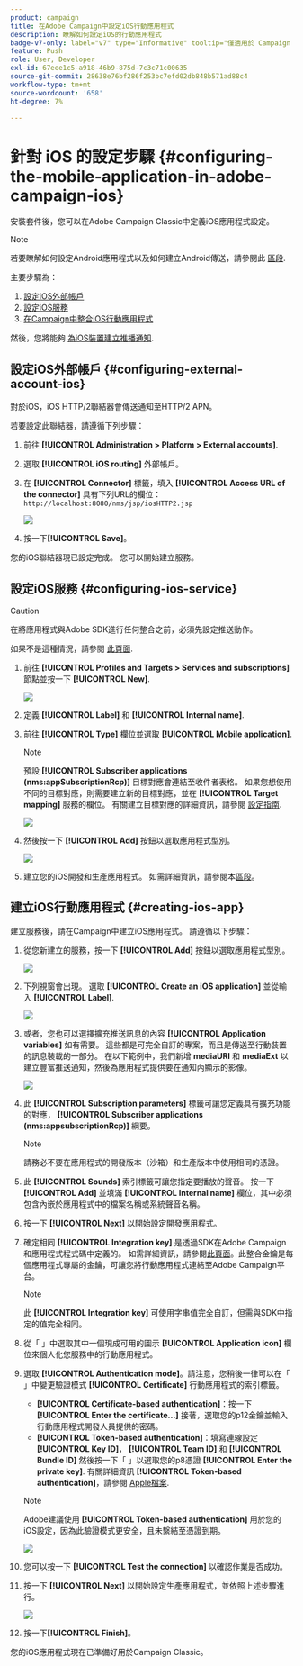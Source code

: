 ```yaml
---
product: campaign
title: 在Adobe Campaign中設定iOS行動應用程式
description: 瞭解如何設定iOS的行動應用程式
badge-v7-only: label="v7" type="Informative" tooltip="僅適用於 Campaign Classic v7"
feature: Push
role: User, Developer
exl-id: 67eee1c5-a918-46b9-875d-7c3c71c00635
source-git-commit: 28638e76bf286f253bc7efd02db848b571ad88c4
workflow-type: tm+mt
source-wordcount: '658'
ht-degree: 7%

---
```


# 針對 iOS 的設定步驟 {#configuring-the-mobile-application-in-adobe-campaign-ios}



安裝套件後，您可以在Adobe Campaign Classic中定義iOS應用程式設定。

>[!NOTE]
>
>若要瞭解如何設定Android應用程式以及如何建立Android傳送，請參閱此 [區段](configuring-the-mobile-application-android.md).

主要步驟為：

1. [設定iOS外部帳戶](#configuring-external-account-ios)
1. [設定iOS服務](#configuring-ios-service)
1. [在Campaign中整合iOS行動應用程式](#creating-ios-app)

然後，您將能夠 [為iOS裝置建立推播通知](create-notifications-ios.md).


## 設定iOS外部帳戶 {#configuring-external-account-ios}

對於iOS，iOS HTTP/2聯結器會傳送通知至HTTP/2 APN。

若要設定此聯結器，請遵循下列步驟：

1. 前往 **[!UICONTROL Administration > Platform > External accounts]**.
1. 選取 **[!UICONTROL iOS routing]** 外部帳戶。
1. 在 **[!UICONTROL Connector]** 標籤，填入 **[!UICONTROL Access URL of the connector]** 具有下列URL的欄位： ```http://localhost:8080/nms/jsp/iosHTTP2.jsp```

   ![](assets/nmac_connectors.png)

1. 按一下&#x200B;**[!UICONTROL Save]**。

您的iOS聯結器現已設定完成。 您可以開始建立服務。

## 設定iOS服務 {#configuring-ios-service}

>[!CAUTION]
>
>在將應用程式與Adobe SDK進行任何整合之前，必須先設定推送動作。
>
>如果不是這種情況，請參閱 [此頁面](https://developer.apple.com/documentation/usernotifications).

1. 前往 **[!UICONTROL Profiles and Targets > Services and subscriptions]** 節點並按一下 **[!UICONTROL New]**.

   ![](assets/nmac_service_1.png)

1. 定義 **[!UICONTROL Label]** 和 **[!UICONTROL Internal name]**.
1. 前往 **[!UICONTROL Type]** 欄位並選取 **[!UICONTROL Mobile application]**.

   >[!NOTE]
   >
   >預設 **[!UICONTROL Subscriber applications (nms:appSubscriptionRcp)]** 目標對應會連結至收件者表格。 如果您想使用不同的目標對應，則需要建立新的目標對應，並在 **[!UICONTROL Target mapping]** 服務的欄位。 有關建立目標對應的詳細資訊，請參閱 [設定指南](../../configuration/using/about-custom-recipient-table.md).

   ![](assets/nmac_ios.png)

1. 然後按一下 **[!UICONTROL Add]** 按鈕以選取應用程式型別。

   ![](assets/nmac_service_2.png)

1. 建立您的iOS開發和生產應用程式。 如需詳細資訊，請參閱本[區段](configuring-the-mobile-application.md#creating-ios-app)。

## 建立iOS行動應用程式 {#creating-ios-app}

建立服務後，請在Campaign中建立iOS應用程式。 請遵循以下步驟：

1. 從您新建立的服務，按一下 **[!UICONTROL Add]** 按鈕以選取應用程式型別。

   ![](assets/nmac_service_2.png)

1. 下列視窗會出現。 選取 **[!UICONTROL Create an iOS application]** 並從輸入 **[!UICONTROL Label]**.

   ![](assets/nmac_ios_2.png)

1. 或者，您也可以選擇擴充推送訊息的內容 **[!UICONTROL Application variables]** 如有需要。 這些都是可完全自訂的專案，而且是傳送至行動裝置的訊息裝載的一部分。
在以下範例中，我們新增 **mediaURl** 和 **mediaExt** 以建立豐富推送通知，然後為應用程式提供要在通知內顯示的影像。

   ![](assets/nmac_ios_3.png)

1. 此 **[!UICONTROL Subscription parameters]** 標籤可讓您定義具有擴充功能的對應， **[!UICONTROL Subscriber applications (nms:appsubscriptionRcp)]** 綱要。

   >[!NOTE]
   >
   >請務必不要在應用程式的開發版本（沙箱）和生產版本中使用相同的憑證。

1. 此 **[!UICONTROL Sounds]** 索引標籤可讓您指定要播放的聲音。 按一下 **[!UICONTROL Add]** 並填滿 **[!UICONTROL Internal name]** 欄位，其中必須包含內嵌於應用程式中的檔案名稱或系統聲音名稱。

1. 按一下 **[!UICONTROL Next]** 以開始設定開發應用程式。

1. 確定相同 **[!UICONTROL Integration key]** 是透過SDK在Adobe Campaign和應用程式程式碼中定義的。 如需詳細資訊，請參閱[此頁面](integrating-campaign-sdk-into-the-mobile-application.md)。此整合金鑰是每個應用程式專屬的金鑰，可讓您將行動應用程式連結至Adobe Campaign平台。

   >[!NOTE]
   >
   > 此 **[!UICONTROL Integration key]** 可使用字串值完全自訂，但需與SDK中指定的值完全相同。

1. 從「 」中選取其中一個現成可用的圖示 **[!UICONTROL Application icon]** 欄位來個人化您服務中的行動應用程式。

1. 選取 **[!UICONTROL Authentication mode]**。請注意，您稍後一律可以在「 」中變更驗證模式 **[!UICONTROL Certificate]** 行動應用程式的索引標籤。
   * **[!UICONTROL Certificate-based authentication]**：按一下 **[!UICONTROL Enter the certificate...]**  接著，選取您的p12金鑰並輸入行動應用程式開發人員提供的密碼。
   * **[!UICONTROL Token-based authentication]**：填寫連線設定 **[!UICONTROL Key ID]**， **[!UICONTROL Team ID]** 和 **[!UICONTROL Bundle ID]** 然後按一下「 」以選取您的p8憑證 **[!UICONTROL Enter the private key]**. 有關詳細資訊 **[!UICONTROL Token-based authentication]**，請參閱 [Apple檔案](https://developer.apple.com/documentation/usernotifications/setting_up_a_remote_notification_server/establishing_a_token-based_connection_to_apns).

   >[!NOTE]
   >
   > Adobe建議使用 **[!UICONTROL Token-based authentication]** 用於您的iOS設定，因為此驗證模式更安全，且未繫結至憑證到期。

   ![](assets/nmac_ios_4.png)

1. 您可以按一下 **[!UICONTROL Test the connection]** 以確認作業是否成功。

1. 按一下 **[!UICONTROL Next]** 以開始設定生產應用程式，並依照上述步驟進行。

   ![](assets/nmac_ios_5.png)

1. 按一下&#x200B;**[!UICONTROL Finish]**。

您的iOS應用程式現在已準備好用於Campaign Classic。
